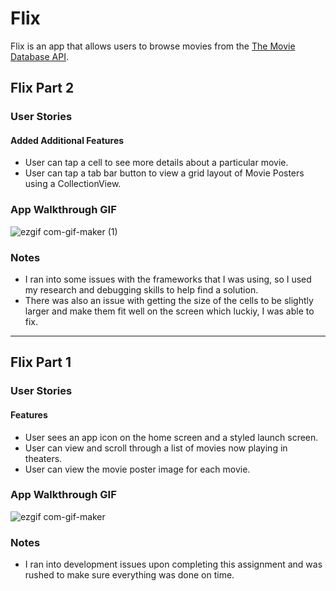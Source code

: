 # Flix

Flix is an app that allows users to browse movies from the [The Movie Database API](http://docs.themoviedb.apiary.io/#).

## Flix Part 2

### User Stories

#### Added Additional Features
- User can tap a cell to see more details about a particular movie.
- User can tap a tab bar button to view a grid layout of Movie Posters using a CollectionView.

### App Walkthrough GIF

![ezgif com-gif-maker (1)](https://user-images.githubusercontent.com/78672241/191090341-be89ebf7-8943-4368-9fe3-609d36884634.gif)

### Notes

- I ran into some issues with the frameworks that I was using, so I used my research and debugging skills to help find a solution.
- There was also an issue with getting the size of the cells to be slightly larger and make them fit well on the screen which luckiy, I was able to fix.
---

## Flix Part 1

### User Stories

#### Features
- User sees an app icon on the home screen and a styled launch screen.
- User can view and scroll through a list of movies now playing in theaters.
- User can view the movie poster image for each movie.

### App Walkthrough GIF

![ezgif com-gif-maker](https://user-images.githubusercontent.com/78672241/191122919-8a020d02-125a-4085-aca7-4cb2f668ae53.gif)

### Notes

- I ran into development issues upon completing this assignment and was rushed to make sure everything was done on time.
